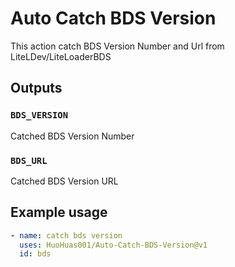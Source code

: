 # Auto Catch BDS Version

This action catch BDS Version Number and Url from LiteLDev/LiteLoaderBDS

## Outputs

### `BDS_VERSION`

Catched BDS Version Number

### `BDS_URL`

Catched BDS Version URL

## Example usage

```yaml
- name: catch bds version
  uses: HuoHuas001/Auto-Catch-BDS-Version@v1
  id: bds

```